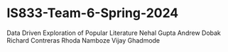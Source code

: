 # IS833-Team-6-Spring-2024
Data Driven Exploration of Popular Literature
Nehal Gupta
Andrew Dobak
Richard Contreras
Rhoda Namboze
Vijay Ghadmode
